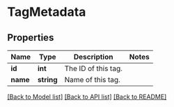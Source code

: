 # TagMetadata

## Properties
Name | Type | Description | Notes
------------ | ------------- | ------------- | -------------
**id** | **int** | The ID of this tag. | 
**name** | **string** | Name of this tag. | 

[[Back to Model list]](../README.md#documentation-for-models) [[Back to API list]](../README.md#documentation-for-api-endpoints) [[Back to README]](../README.md)



